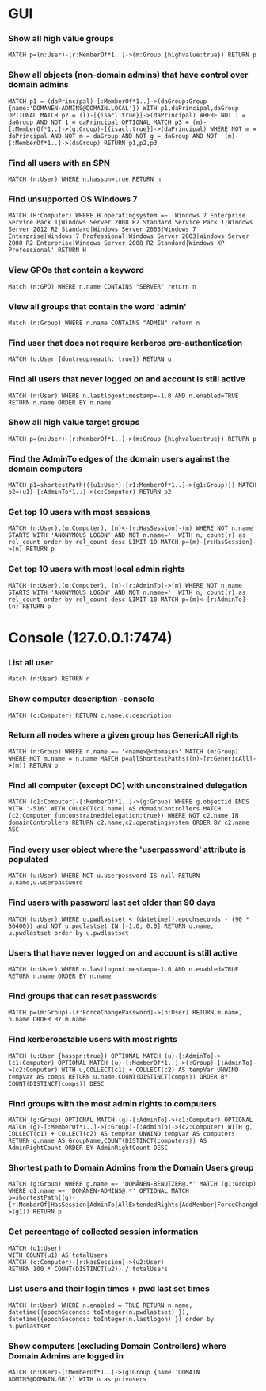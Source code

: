 # GUI

### Show all high value groups
```
MATCH p=(n:User)-[r:MemberOf*1..]->(m:Group {highvalue:true}) RETURN p
```

### Show all objects (non-domain admins) that have control over domain admins
```
MATCH p1 = (daPrincipal)-[:MemberOf*1..]->(daGroup:Group {name:'DOMÄNEN-ADMINS@DOMAIN.LOCAL'}) WITH p1,daPrincipal,daGroup OPTIONAL MATCH p2 = (l)-[{isacl:true}]->(daPrincipal) WHERE NOT 1 = daGroup AND NOT 1 = daPrincipal OPTIONAL MATCH p3 = (m)-[:MemberOf*1..]->(g:Group)-[{isacl:true}]->(daPrincipal) WHERE NOT m = daPrincipal AND NOT m = daGroup AND NOT g = daGroup AND NOT  (m)-[:MemberOf*1..]->(daGroup) RETURN p1,p2,p3
```

### Find all users with an SPN
```
MATCH (n:User) WHERE n.hasspn=true RETURN n
```

### Find unsupported OS Windows 7
```
MATCH (H:Computer) WHERE H.operatingsystem =~ 'Windows 7 Enterprise Service Pack 1|Windows Server 2008 R2 Standard Service Pack 1|Windows Server 2012 R2 Standard|Windows Server 2003|Windows 7 Enterprise|Windows 7 Professional|Windows Server 2003|Windows Server 2008 R2 Enterprise|Windows Server 2008 R2 Standard|Windows XP Professional' RETURN H
```

### View GPOs that contain a keyword
```
Match (n:GPO) WHERE n.name CONTAINS "SERVER" return n
```

### View all groups that contain the word 'admin'
```
Match (n:Group) WHERE n.name CONTAINS "ADMIN" return n
```

### Find user that does not require kerberos pre-authentication
```
MATCH (u:User {dontreqpreauth: true}) RETURN u
```

### Find all users that never logged on and account is still active
```
MATCH (n:User) WHERE n.lastlogontimestamp=-1.0 AND n.enabled=TRUE RETURN n.name ORDER BY n.name
```

### Show all high value target groups
```
MATCH p=(n:User)-[r:MemberOf*1..]->(m:Group {highvalue:true}) RETURN p
```

### Find the AdminTo edges of the domain users against the domain computers
```
MATCH p1=shortestPath(((u1:User)-[r1:MemberOf*1..]->(g1:Group))) MATCH p2=(u1)-[:AdminTo*1..]->(c:Computer) RETURN p2
```

### Get top 10 users with most sessions
```
MATCH (n:User),(m:Computer), (n)<-[r:HasSession]-(m) WHERE NOT n.name STARTS WITH 'ANONYMOUS LOGON' AND NOT n.name='' WITH n, count(r) as rel_count order by rel_count desc LIMIT 10 MATCH p=(m)-[r:HasSession]->(n) RETURN p
```

### Get top 10 users with most local admin rights
```
MATCH (n:User),(m:Computer), (n)-[r:AdminTo]->(m) WHERE NOT n.name STARTS WITH 'ANONYMOUS LOGON' AND NOT n.name='' WITH n, count(r) as rel_count order by rel_count desc LIMIT 10 MATCH p=(m)<-[r:AdminTo]-(n) RETURN p
```


# Console (127.0.0.1:7474)

### List all user
```
Match (n:User) RETURN n
```

### Show computer description -console
```
MATCH (c:Computer) RETURN c.name,c.description
```

### Return all nodes where a given group has GenericAll rights
```
MATCH (n:Group) WHERE n.name =~ '<name>@<domain>' MATCH (m:Group) WHERE NOT m.name = n.name MATCH p=allShortestPaths((n)-[r:GenericAll]->(m)) RETURN p
```

### Find all computer (except DC) with unconstrained delegation
```
MATCH (c1:Computer)-[:MemberOf*1..]->(g:Group) WHERE g.objectid ENDS WITH '-516' WITH COLLECT(c1.name) AS domainControllers MATCH (c2:Computer {unconstraineddelegation:true}) WHERE NOT c2.name IN domainControllers RETURN c2.name,c2.operatingsystem ORDER BY c2.name ASC
```

### Find every user object where the 'userpassword' attribute is populated
```
MATCH (u:User) WHERE NOT u.userpassword IS null RETURN u.name,u.userpassword
```

### Find users with password last set older than 90 days
```
MATCH (u:User) WHERE u.pwdlastset < (datetime().epochseconds - (90 * 86400)) and NOT u.pwdlastset IN [-1.0, 0.0] RETURN u.name, u.pwdlastset order by u.pwdlastset
```

### Users that have never logged on and account is still active 
```
MATCH (n:User) WHERE n.lastlogontimestamp=-1.0 AND n.enabled=TRUE RETURN n.name ORDER BY n.name
```

### Find groups that can reset passwords
```
MATCH p=(m:Group)-[r:ForceChangePassword]->(n:User) RETURN m.name, n.name ORDER BY m.name
```

### Find kerberoastable users with most rights
```
MATCH (u:User {hasspn:true}) OPTIONAL MATCH (u)-[:AdminTo]->(c1:Computer) OPTIONAL MATCH (u)-[:MemberOf*1..]->(:Group)-[:AdminTo]->(c2:Computer) WITH u,COLLECT(c1) + COLLECT(c2) AS tempVar UNWIND tempVar AS comps RETURN u.name,COUNT(DISTINCT(comps)) ORDER BY COUNT(DISTINCT(comps)) DESC
```

### Find groups with the most admin rights to computers
```
MATCH (g:Group) OPTIONAL MATCH (g)-[:AdminTo]->(c1:Computer) OPTIONAL MATCH (g)-[:MemberOf*1..]->(:Group)-[:AdminTo]->(c2:Computer) WITH g, COLLECT(c1) + COLLECT(c2) AS tempVar UNWIND tempVar AS computers RETURN g.name AS GroupName,COUNT(DISTINCT(computers)) AS AdminRightCount ORDER BY AdminRightCount DESC
```

### Shortest path to Domain Admins from the Domain Users group
```
MATCH (g:Group) WHERE g.name =~ 'DOMÄNEN-BENUTZER@.*' MATCH (g1:Group) WHERE g1.name =~ 'DOMÄNEN-ADMINS@.*' OPTIONAL MATCH p=shortestPath((g)-[r:MemberOf|HasSession|AdminTo|AllExtendedRights|AddMember|ForceChangePassword|GenericAll|GenericWrite|Owns|WriteDacl|WriteOwner|CanRDP|ExecuteDCOM|AllowedToDelegate|ReadLAPSPassword|Contains|GpLink|AddAllowedToAct|AllowedToAct|SQLAdmin*1..]->(g1)) RETURN p
```

### Get percentage of collected session information
```
MATCH (u1:User)
WITH COUNT(u1) AS totalUsers
MATCH (c:Computer)-[r:HasSession]->(u2:User)
RETURN 100 * COUNT(DISTINCT(u2)) / totalUsers
```

### List users and their login times + pwd last set times
```
MATCH (n:User) WHERE n.enabled = TRUE RETURN n.name, datetime({epochSeconds: toInteger(n.pwdlastset) }), datetime({epochSeconds: toInteger(n.lastlogon) }) order by n.pwdlastset
```

### Show computers (excluding Domain Controllers) where Domain Admins are logged in
```
MATCH (n:User)-[:MemberOf*1..]->(g:Group {name:'DOMAIN ADMINS@DOMAIN.GR'}) WITH n as privusers
```

